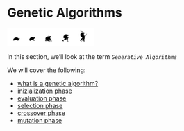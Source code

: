 # Genetic Algorithms

<img src="../../.gitbook/assets/deeper/genetic.png" style="width:200px;"/>

In this section, we’ll look at the term _`Generative Algorithms`_

We will cover the following:

* [what is a genetic algorithm?](02-04-01_what-is-a-genetic-algorithm.md)
* [inizialization phase](02-04-02_initialization-phase.md)
* [evaluation phase](02-04-03_evaluation-phase.md)
* [selection phase](02-04-04_selection-phase.md)
* [crossover phase](02-04-05_crossover-phase.md)
* [mutation phase](02-04-06_mutation-phase.md)


